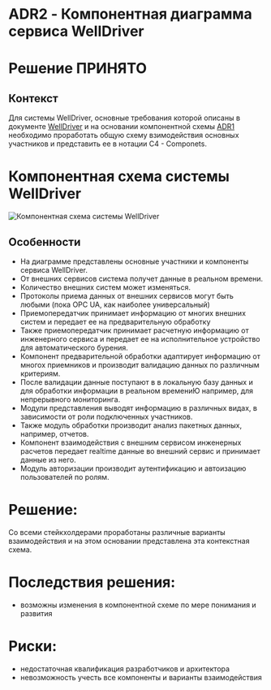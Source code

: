 # ADR2 - Компонентная диаграмма сервиса WellDriver

# Решение ПРИНЯТО

## Контекст

Для системы WellDriver, основные требования которой описаны в документе [WellDriver](WellDriver.md) и на основании компонентной схемы [ADR1](ADR1.md) необходимо проработать общую схему взимодействия основных участников и представить ее в нотации C4 - Componets.


# Компонентная схема системы WellDriver
![Компонентная схема системы WellDriver](ADR2_data/wd-context.png)


## Особенности

* На диаграмме представлены основные участники и компоненты сервиса WellDriver.
* От внешних сервисов система получет данные в реальном времени.
* Количество внешних систем может изменяться.
* Протоколы приема данных от внешних сервисов могут быть любыми (пока OPC UA, как наиболее универсальный)
* Приемопередатчик принимает информацию от многих внешних систем и передает ее на предварительную обработку
* Также приемопередатчик принимает расчетную информацию от инженерного сервиса и передает ее на исполнительное устройство для автоматического бурения.
* Компонент предварительной обработки адаптирует информацию от многох приемников и производит валидацию данных по различным критериям.
* После валидации данные поступают в в локальную базу данных и для обработки информации в реальном времениЮ например, для непрерывного мониторинга.
* Модули представления выводят информацию в различных видах, в зависимости от роли подключенных участников.
* Также модуль обработки производит анализ пакетных данных, например, отчетов.
* Компонент взаимодействия с внешним сервисом инженерных расчетов передает realtime данные во внешний сервис и принимает данные из него.
* Модуль авторизации производит аутентификацию и автоизацию пользователей по ролям.


# Решение:
Со всеми стейкхолдерами проработаны различные варианты взаимодействия и на этом основании представлена эта контекстная схема. 
 
# Последствия решения:

* возможны изменения в компонентной схеме по мере понимания и развития


# Риски:
* недостаточная квалификация разработчиков и архитектора
* невозможность учесть все компоненты и варианты взаимодействия


